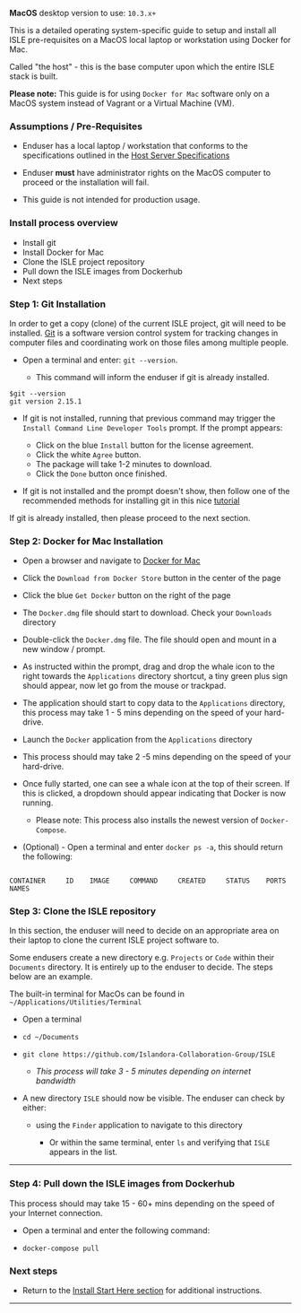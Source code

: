 **MacOS** desktop version to use: `10.3.x+`

This is a detailed operating system-specific guide to setup and install all ISLE pre-requisites on a MacOS local laptop or workstation using Docker for Mac.

Called "the host" - this is the base computer upon which the entire ISLE stack is built.

**Please note:** This guide is for using `Docker for Mac` software only on a MacOS system instead of Vagrant or a Virtual Machine (VM).

### Assumptions / Pre-Requisites

* Enduser has a local laptop / workstation that conforms to the specifications outlined in the [Host Server Specifications](host_server_system_specifications.md)

* Enduser **must** have administrator rights on the MacOS computer to proceed or the installation will fail.

* This guide is not intended for production usage.

### Install process overview

* Install git
* Install Docker for Mac
* Clone the ISLE project repository
* Pull down the ISLE images from Dockerhub
* Next steps

### Step 1: Git Installation
In order to get a copy (clone) of the current ISLE project, git will need to be installed. [Git](https://git-scm.com) is a software version control system for tracking changes in computer files and coordinating work on those files among multiple people.

 * Open a terminal and enter: `git --version`.

   * This command will inform the enduser if git is already installed.  

```
$git --version
git version 2.15.1
```

  * If git is not installed, running that previous command may trigger the `Install Command Line Developer Tools` prompt. If the prompt appears:
       * Click on the blue `Install` button for the license agreement.
       * Click the white `Agree` button.
       * The package will take 1-2 minutes to download.
       * Click the `Done` button once finished.

  * If git is not installed and the prompt doesn't show, then follow one of the recommended methods for installing git in this nice [tutorial](https://www.atlassian.com/git/tutorials/install-git)

If git is already installed, then please proceed to the next section.

### Step 2: Docker for Mac Installation

* Open a browser and navigate to [Docker for Mac](https://www.docker.com/docker-mac)

* Click the `Download from Docker Store` button in the center of the page

* Click the blue `Get Docker` button on the right of the page

* The `Docker.dmg` file should start to download. Check your `Downloads` directory

* Double-click the `Docker.dmg` file. The file should open and mount in a new window / prompt.

* As instructed within the prompt, drag and drop the whale icon to the right towards the `Applications` directory shortcut, a tiny green plus sign should appear, now let go from the mouse or trackpad.

* The application should start to copy data to the `Applications` directory, this process may take 1 - 5 mins depending on the speed of your hard-drive.

* Launch the `Docker` application from the `Applications` directory

* This process should may take 2 -5 mins depending on the speed of your hard-drive.

* Once fully started, one can see a whale icon at the top of their screen. If this is clicked, a dropdown should appear indicating that Docker is now running.
  * Please note: This process also installs the newest version of `Docker-Compose`.

* (Optional) - Open a terminal and enter `docker ps -a`, this should return the following:

```

CONTAINER     ID    IMAGE     COMMAND     CREATED     STATUS    PORTS     NAMES

```

### Step 3: Clone the ISLE repository

In this section, the enduser will need to decide on an appropriate area on their laptop to clone the current ISLE project software to.

Some endusers create a new directory e.g. `Projects` or `Code` within their `Documents` directory. It is entirely up to the enduser to decide. The steps below are an example.

The built-in terminal for MacOs can be found in `~/Applications/Utilities/Terminal`

* Open a terminal

* `cd ~/Documents`

* `git clone https://github.com/Islandora-Collaboration-Group/ISLE`

   * _This process will take 3 - 5 minutes depending on internet bandwidth_

* A new directory `ISLE` should now be visible. The enduser can check by either:

  * using the `Finder` application to navigate to this directory


      * Or within the same terminal, enter `ls`  and verifying that `ISLE` appears in the list.

---

### Step 4: Pull down the ISLE images from Dockerhub

This process should may take 15 - 60+ mins depending on the speed of your Internet connection.

* Open a terminal and enter the following command:

* `docker-compose pull`

### Next steps

* Return to the [Install Start Here section](../install_start_here.md) for additional instructions.

---

